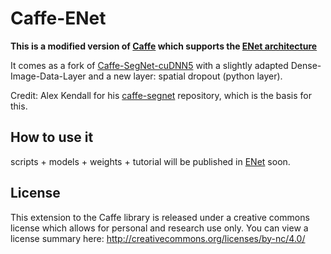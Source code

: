 # Caffe-ENet
**This is a modified version of [Caffe](https://github.com/BVLC/caffe) which supports the [ENet architecture](https://arxiv.org/abs/1606.02147)**

It comes as a fork of [Caffe-SegNet-cuDNN5](https://github.com/TimoSaemann/caffe-segnet-cudnn5) with a slightly adapted Dense-Image-Data-Layer and a new layer: spatial dropout (python layer).

Credit: Alex Kendall for his [caffe-segnet](https://github.com/alexgkendall/caffe-segnet) repository, which is the basis for this. 

## How to use it
scripts + models + weights + tutorial will be published in [ENet](https://github.com/TimoSaemann/ENet) soon.

## License
This extension to the Caffe library is released under a creative commons license which allows for personal and research use only. You can view a license summary here: http://creativecommons.org/licenses/by-nc/4.0/
